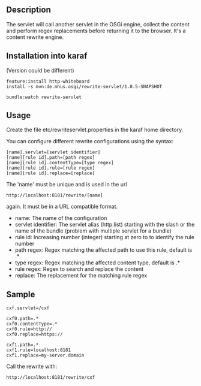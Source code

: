 ## Description 

The servlet will call another servlet in the OSGi engine, collect the content and perform regex replacements before
returning it to the browser. It's a content rewrite engine.

## Installation into karaf 

(Version could be different)

```
feature:install http-whiteboard
install -s mvn:de.mhus.osgi/rewrite-servlet/1.0.5-SNAPSHOT

bundle:watch rewrite-servlet
```

## Usage 

Create the file etc/rewriteservlet.properties in the karaf home directory.

You can configure different rewrite configurations using the syntax:


```
[name].servlet=[servlet identifier]
[name][rule id].path=[path regex]
[name][rule id].contentType=[type regex]
[name][rule id].rule=[rule regex]
[name][rule id].replace=[replace]
```
The 'name' must be unique and is used in the url

```
http://localhost:8181/rewrite/[name]
```
again. It must be in a URL compatible format.

* name: The name of the configuration
* servlet identifier: The servlet alias (http:list) starting with the slash or the name of the bundle (problem with multiple servlet for a bundle)
* rule id: Increasing number (integer) starting at zero to to identify the rule number
* path regex: Regex matching the affected path to use this rule, default is .*
* type regex: Regex matching the affected content type, default is .*
* rule regex: Regex to search and replace the content
* replace: The replacement for the matching rule regex

## Sample 
```
cxf.servlet=/cxf

cxf0.path=.*
cxf0.contentType=.*
cxf0.rule=http://
cxf0.replace=https://

cxf1.path=.*
cxf1.rule=localhost:8181
cxf1.replace=my-server.domain
```

Call the rewrite with:

```
http://localhost:8181/rewrite/cxf
```
